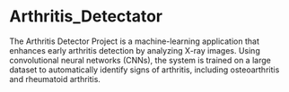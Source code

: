 # Arthritis_Detectator
The Arthritis Detector Project is a machine-learning application that enhances early arthritis detection by analyzing X-ray images. Using convolutional neural networks (CNNs), the system is trained on a large dataset to automatically identify signs of arthritis, including osteoarthritis and rheumatoid arthritis.
